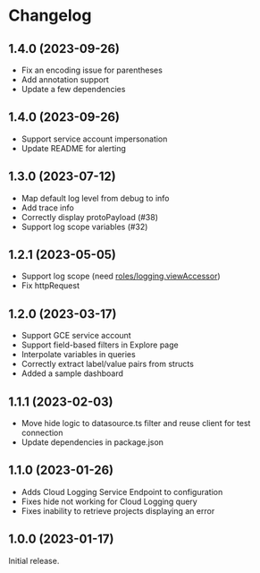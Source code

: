 # Changelog
## 1.4.0 (2023-09-26)
* Fix an encoding issue for parentheses
* Add annotation support
* Update a few dependencies

## 1.4.0 (2023-09-26)
* Support service account impersonation
* Update README for alerting

## 1.3.0 (2023-07-12)

* Map default log level from debug to info
* Add trace info
* Correctly display protoPayload (#38)
* Support log scope variables (#32)
  
## 1.2.1 (2023-05-05)

* Support log scope (need [roles/logging.viewAccessor](https://cloud.google.com/logging/docs/access-control#logging.viewAccessor))
* Fix httpRequest
  
## 1.2.0 (2023-03-17)

* Support GCE service account
* Support field-based filters in Explore page
* Interpolate variables in queries
* Correctly extract label/value pairs from structs
* Added a sample dashboard
  
## 1.1.1 (2023-02-03)

* Move hide logic to datasource.ts filter and reuse client for test connection
* Update dependencies in package.json

## 1.1.0 (2023-01-26)

* Adds Cloud Logging Service Endpoint to configuration
* Fixes hide not working for Cloud Logging query
* Fixes inability to retrieve projects displaying an error

## 1.0.0 (2023-01-17)

Initial release.
